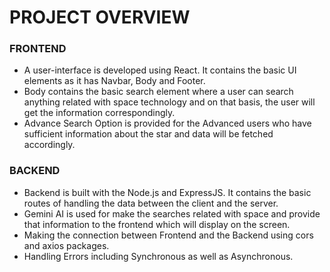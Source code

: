 # PROJECT OVERVIEW

### FRONTEND
* A user-interface is developed using React. It contains the basic UI elements as it has Navbar, Body and Footer. 
* Body contains the basic search element where a user can search anything related with space technology and on that basis, the user will get the information correspondingly.
* Advance Search Option is provided for the Advanced users who have sufficient information about the star and data will be fetched accordingly. 

### BACKEND
* Backend is built with the Node.js and ExpressJS. It contains the basic routes of handling the data between the client and the server. 
* Gemini AI is used for make the searches related with space and provide that information to the frontend which will display on the screen.
* Making the connection between Frontend and the Backend using cors and axios packages.
* Handling Errors including Synchronous as well as Asynchronous. 